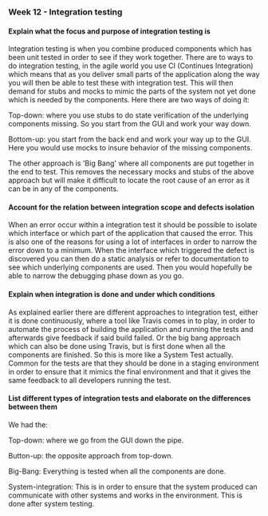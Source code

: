 ### Week 12 - Integration testing

#### Explain what the focus and purpose of integration testing is

Integration testing is when you combine produced components which has been unit tested in order to see if they work together. There are to ways to do integration testing, in the agile world you use CI (Continues Integration) which means that as you deliver small parts of the application along the way you will then be able to test these with integration test. This will then demand for stubs and mocks to mimic the parts of the system not yet done which is needed by the components. Here there are two ways of doing it:

Top-down: where you use stubs to do state verification of the underlying components missing. So you start from the GUI and work your way down.

Bottom-up: you start from the back end and work your way up to the GUI. Here you would use mocks to insure behavior of the missing components.

The other approach is 'Big Bang' where all components are put together in the end to test. This removes the necessary mocks and stubs of the above approach but will make it difficult to locate the root cause of an error as it can be in any of the components.



#### Account for the relation between integration scope and defects isolation

When an error occur within a integration test it should be possible to isolate which interface or which part of the application that caused the error. This is also one of the reasons for using a lot of interfaces in order to narrow the error down to a minimum. When the interface which triggered the defect is discovered you can then do a static analysis or refer to documentation to see which underlying components are used. Then you would hopefully be able to narrow the debugging phase down as you go.

#### Explain when integration is done and under which conditions

As explained earlier there are different approaches to integration test, either it is done continuously, where a tool like Travis comes in to play, in order to automate the process of building the application and running the tests and afterwards give feedback if said build failed. Or the big bang approach which can also be done using Travis, but is first done when all the components are finished. So this is more like a System Test actually. Common for the tests are that they should be done in a staging environment in order to ensure that it mimics the final environment and that it gives the same feedback to all developers running the test.

#### List different types of integration tests and elaborate on the differences between them

We had the:

Top-down: where we go from the GUI down the pipe.

Button-up: the opposite approach from top-down.

Big-Bang: Everything is tested when all the components are done.

System-integration: This is in order to ensure that the system produced can communicate with other systems and works in the environment. This is done after system testing. 